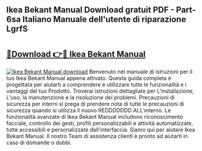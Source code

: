 ## Ikea Bekant Manual Download gratuit PDF - Part-6sa Italiano Manuale dell'utente di riparazione LgrfS

# <h2><a href="http://dfgdlin.blite.top/?on=Ikea+Bekant+Manual">🔗Download 👉🔴 Ikea Bekant Manual</a></h2>

[![Ikea Bekant Manual download](https://i.imgur.com/lujVjoI.png)](http://dfgdlin.blite.top/?on=Ikea+Bekant+Manual)
Benvenuto nel manuale di istruzioni per il tuo Ikea Bekant Manual appena attivato. Questa guida completa è progettata per aiutarti a comprendere e utilizzare tutte le funzionalità e i vantaggi del tuo Prodotto. Troverai istruzioni dettagliate per L'installazione, L'uso, la manutenzione e la risoluzione dei problemi. Precauzioni di sicurezza per interni si prega di prendere nota di tutte le precauzioni di sicurezza quando si utilizza il nuovo REDDDDDDD ALL'interno. Le funzionalità avanzate di Ikea Bekant Manual includono riconoscimento facciale, controllo dei gesti, profili personalizzabili e attività automatizzate, tutte accessibili e personalizzate dall'interfaccia. Siamo qui per aiutare Ikea Bekant Manual. Il nostro Team di assistenza clienti è pronto ad aiutarti in caso di domande o dubbi.
